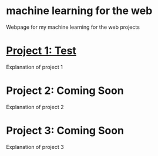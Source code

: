 # machine learning for the web

Webpage for my machine learning for the web projects

# [Project 1: Test](https://vishalkumarlondon.github.io/creative-coding/2-machine-learning-for-web/ImageClassification/)

Explanation of project 1

# Project 2: Coming Soon

Explanation of project 2

# Project 3: Coming Soon

Explanation of project 3
